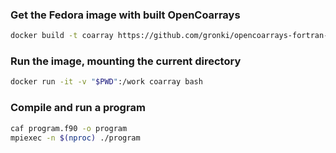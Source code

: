 ### Get the Fedora image with built OpenCoarrays

```bash
docker build -t coarray https://github.com/gronki/opencoarrays-fortran-fedora.git
```

### Run the image, mounting the current directory

```bash
docker run -it -v "$PWD":/work coarray bash
```

### Compile and run a program

```bash
caf program.f90 -o program
mpiexec -n $(nproc) ./program
```
